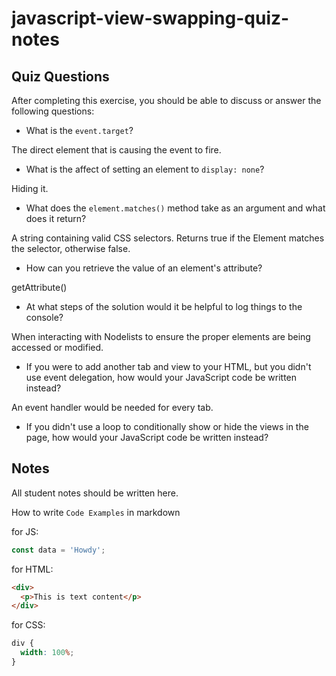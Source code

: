 # javascript-view-swapping-quiz-notes

## Quiz Questions

After completing this exercise, you should be able to discuss or answer the following questions:

- What is the `event.target`?

The direct element that is causing the event to fire.

- What is the affect of setting an element to `display: none`?

Hiding it.

- What does the `element.matches()` method take as an argument and what does it return?

A string containing valid CSS selectors. Returns true if the Element matches the selector, otherwise false.

- How can you retrieve the value of an element's attribute?

getAttribute()

- At what steps of the solution would it be helpful to log things to the console?

When interacting with Nodelists to ensure the proper elements are being accessed or modified.

- If you were to add another tab and view to your HTML, but you didn't use event delegation, how would your JavaScript code be written instead?

An event handler would be needed for every tab.

- If you didn't use a loop to conditionally show or hide the views in the page, how would your JavaScript code be written instead?

## Notes

All student notes should be written here.

How to write `Code Examples` in markdown

for JS:

```javascript
const data = 'Howdy';
```

for HTML:

```html
<div>
  <p>This is text content</p>
</div>
```

for CSS:

```css
div {
  width: 100%;
}
```
